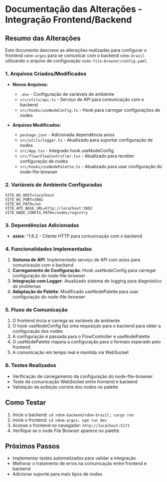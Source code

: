 # Documentação das Alterações - Integração Frontend/Backend

## Resumo das Alterações

Este documento descreve as alterações realizadas para configurar o frontend `ndnm-argos` para se comunicar com o backend `ndnm-brazil` utilizando o arquivo de configuração `node-file-browser/config.yaml`.

### 1. Arquivos Criados/Modificados

- **Novos Arquivos:**
  - `.env` - Configuração de variáveis de ambiente
  - `src/utils/api.ts` - Serviço de API para comunicação com o backend
  - `src/hooks/useNodeConfig.ts` - Hook para carregar configurações de nodes

- **Arquivos Modificados:**
  - `package.json` - Adicionada dependência axios
  - `src/utils/logger.ts` - Atualizado para suportar configuração de nodes
  - `src/App.tsx` - Integrado hook useNodeConfig
  - `src/flow/FlowController.tsx` - Atualizado para receber configuração de nodes
  - `src/hooks/useNodePalette.ts` - Atualizado para usar configuração do node-file-browser

### 2. Variáveis de Ambiente Configuradas

```
VITE_WS_HOST=localhost
VITE_WS_PORT=3002
VITE_WS_PATH=/ws
VITE_API_BASE_URL=http://localhost:3002
VITE_NODE_CONFIG_PATH=/nodes/registry
```

### 3. Dependências Adicionadas

- **axios**: ^1.6.2 - Cliente HTTP para comunicação com o backend

### 4. Funcionalidades Implementadas

1. **Sistema de API**: Implementado serviço de API com axios para comunicação com o backend
2. **Carregamento de Configuração**: Hook useNodeConfig para carregar configuração do node-file-browser
3. **Integração com Logger**: Atualizado sistema de logging para diagnóstico de problemas
4. **Adaptação do Palette**: Modificado useNodePalette para usar configuração do node-file-browser

### 5. Fluxo de Comunicação

1. O frontend inicia e carrega as variáveis de ambiente
2. O hook useNodeConfig faz uma requisição para o backend para obter a configuração dos nodes
3. A configuração é passada para o FlowController e useNodePalette
4. O useNodePalette mapeia a configuração para o formato esperado pelo frontend
5. A comunicação em tempo real é mantida via WebSocket

### 6. Testes Realizados

- Verificação de carregamento da configuração do node-file-browser
- Teste de comunicação WebSocket entre frontend e backend
- Validação da exibição correta dos nodes no palette

## Como Testar

1. Inicie o backend: `cd ndnm-backend/ndnm-brazil; cargo run`
2. Inicie o frontend: `cd ndnm-argos; npm run dev`
3. Acesse o frontend no navegador: `http://localhost:5173`
4. Verifique se o node File Browser aparece no palette

## Próximos Passos

- Implementar testes automatizados para validar a integração
- Melhorar o tratamento de erros na comunicação entre frontend e backend
- Adicionar suporte para mais tipos de nodes
